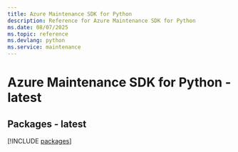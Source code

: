 ```yaml
---
title: Azure Maintenance SDK for Python
description: Reference for Azure Maintenance SDK for Python
ms.date: 08/07/2025
ms.topic: reference
ms.devlang: python
ms.service: maintenance
---
```

# Azure Maintenance SDK for Python - latest
## Packages - latest
[!INCLUDE [packages](maintenance-index.md)]